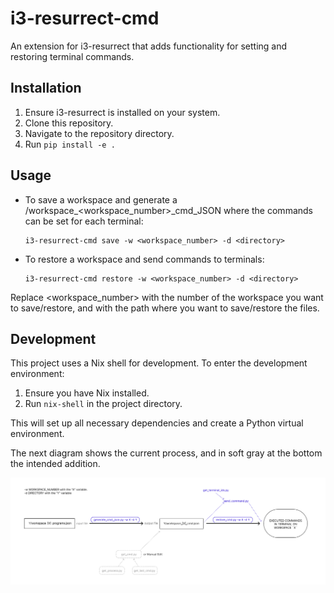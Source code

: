 # i3-resurrect-cmd

An extension for i3-resurrect that adds functionality for setting and restoring terminal commands.

## Installation

1. Ensure i3-resurrect is installed on your system.
2. Clone this repository.
3. Navigate to the repository directory.
4. Run `pip install -e .`

## Usage

- To save a workspace and generate a <directory>/workspace_<workspace_number>_cmd_JSON where the commands can be set for each terminal:
  ```
  i3-resurrect-cmd save -w <workspace_number> -d <directory>
  ```

- To restore a workspace and send commands to terminals:
  ```
  i3-resurrect-cmd restore -w <workspace_number> -d <directory>
  ```

Replace <workspace_number> with the number of the workspace you want to save/restore, and <directory> with the path where you want to save/restore the files.

## Development

This project uses a Nix shell for development. To enter the development environment:

1. Ensure you have Nix installed.
2. Run `nix-shell` in the project directory.

This will set up all necessary dependencies and create a Python virtual environment.

The next diagram shows the current process, and in soft gray at the bottom the intended addition.

![i3-resurrect-cmd Diagram](diagram_cmd.png)
